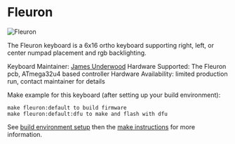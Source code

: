 # Fleuron

![Fleuron](https://i.imgur.com/ejXBFRP.jpg "the fleuron keyboard")

The Fleuron keyboard is a 6x16 ortho keyboard supporting right, left, or center numpad placement and rgb backlighting.

Keyboard Maintainer: [James Underwood](https://github.com/ju0)
Hardware Supported: The Fleuron pcb, ATmega32u4 based controller
Hardware Availability: limited production run, contact maintainer for details

Make example for this keyboard (after setting up your build environment):

    make fleuron:default to build firmware
    make fleuron:default:dfu to make and flash with dfu

See [build environment setup](https://docs.qmk.fm/build_environment_setup.html) then the [make instructions](https://docs.qmk.fm/make_instructions.html) for more information.